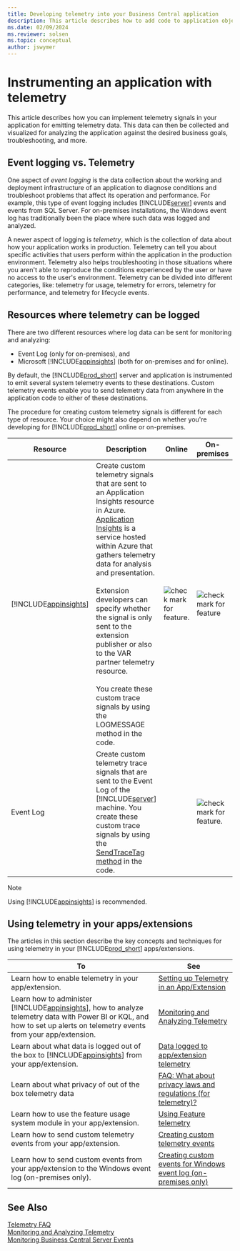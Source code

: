 ```yaml
---
title: Developing telemetry into your Business Central application
description: This article describes how to add code to application objects that enables you to gather telemetry.
ms.date: 02/09/2024
ms.reviewer: solsen
ms.topic: conceptual
author: jswymer
---
```


# Instrumenting an application with telemetry

This article describes how you can implement telemetry signals in your application for emitting telemetry data. This data can then be collected and visualized for analyzing the application against the desired business goals, troubleshooting, and more.

## Event logging vs. Telemetry

One aspect of *event logging* is the data collection about the working and deployment infrastructure of an application to diagnose conditions and troubleshoot problems that affect its operation and performance. For example, this type of event logging includes [!INCLUDE[server](includes/server.md)] events and events from SQL Server. For on-premises installations, the Windows event log has traditionally been the place where such data was logged and analyzed.

A newer aspect of logging is *telemetry*, which is the collection of data about how your application works in production. Telemetry can tell you about specific activities that users perform within the application in the production environment. Telemetry also helps troubleshooting in those situations where you aren't able to reproduce the conditions experienced by the user or have no access to the user's environment. Telemetry can be divided into different categories, like: telemetry for usage, telemetry for errors, telemetry for performance, and telemetry for lifecycle events.

## Resources where telemetry can be logged

There are two different resources where log data can be sent for monitoring and analyzing: 
- Event Log (only for on-premises), and
- Microsoft [!INCLUDE[appinsights](../includes/azure-appinsights-name.md)] (both for on-premises and for online). 

By default, the [!INCLUDE[prod_short](includes/prod_short.md)] server and application is instrumented to emit several system telemetry events to these destinations. Custom telemetry events enable you to send telemetry data from anywhere in the application code to either of these destinations.

The procedure for creating custom telemetry signals is different for each type of resource. Your choice might also depend on whether you're developing for [!INCLUDE[prod_short](../developer/includes/prod_short.md)] online or on-premises.

|Resource|Description|Online|On-premises|More information|
|-----------|-----------|------|-----------|----------------|
|[!INCLUDE[appinsights](../includes/azure-appinsights-name.md)]|Create custom telemetry signals that are sent to an Application Insights resource in Azure. [Application Insights](/azure/azure-monitor/app/app-insights-overview) is a service hosted within Azure that gathers telemetry data for analysis and presentation. <br /><br />Extension developers can specify whether the signal is only sent to the extension publisher or also to the VAR partner telemetry resource.<br /><br />You create these custom trace signals by using the LOGMESSAGE method in the code.|![check mark for feature.](media/check.png)|![check mark for feature](media/check.png)|[See...](devenv-instrument-application-for-telemetry-app-insights.md)|
|Event Log| Create custom telemetry trace signals that are sent to the Event Log of the [!INCLUDE[server](includes/server.md)] machine. You create these custom trace signals by using the [SendTraceTag method](methods-auto/session/session-sendtracetag-method.md) in the code.||![check mark for feature.](media/check.png)|[See...](devenv-instrument-application-for-telemetry-event-log.md)|

> [!NOTE]
> Using [!INCLUDE[appinsights](../includes/azure-appinsights-name.md)] is recommended. 

## Using telemetry in your apps/extensions

The articles in this section describe the key concepts and techniques for using telemetry in your [!INCLUDE[prod_short](../developer/includes/prod_short.md)] apps/extensions.

|To|See|  
|--------|---------|  
| Learn how to enable telemetry in your app/extension. | [Setting up Telemetry in an App/Extension](devenv-application-insights-for-extensions.md) |  
|Learn how to administer [!INCLUDE[appinsights](../includes/azure-appinsights-name.md)], how to analyze telemetry data with Power BI or KQL, and how to set up alerts on telemetry events from your app/extension. | [Monitoring and Analyzing Telemetry](../administration/telemetry-overview.md) |
|Learn about what data is logged out of the box to [!INCLUDE[appinsights](../includes/azure-appinsights-name.md)] from your app/extension. | [Data logged to app/extension telemetry](devenv-application-insights-for-extensions-data.md) |
|Learn about what privacy of out of the box telemetry data| [FAQ: What about privacy laws and regulations (for telemetry)?](../administration/telemetry-faq.md#what-about-privacy-laws-and-regulations) |
| Learn how to use the feature usage system module in your app/extension. | [Using Feature telemetry](../administration/telemetry-feature-telemetry.md) |
|Learn how to send custom telemetry events from your app/extension. | [Creating custom telemetry events](devenv-instrument-application-for-telemetry-app-insights.md) |  
|Learn how to send custom events from your app/extension to the Windows event log (on-premises only). | [Creating custom events for Windows event log (on-premises only)](devenv-instrument-application-for-telemetry-event-log.md) |


## See Also

[Telemetry FAQ](../administration/telemetry-faq.md)  
[Monitoring and Analyzing Telemetry](../administration/telemetry-overview.md)  
[Monitoring Business Central Server Events](../administration/monitor-server-events.md)  
